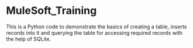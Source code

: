 # MuleSoft_Training

This is a Python code to demonstrate the basics of creating a table, inserts records into it and querying the table for accessing required records with the help of SQLite.

